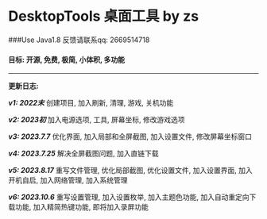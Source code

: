# DesktopTools 桌面工具 by zs

###Use Java1.8 反馈请联系qq: 2669514718

#### 目标: 开源, 免费, 极简, 小体积, 多功能

----------------------------------------------------------------------
**更新日志:**

_**v1: 2022末**_
创建项目, 加入刷新, 清理, 游戏, 关机功能

**_v2: 2023初_**
加入电源选项, 工具, 屏幕坐标, 修改游戏选项

**_v3: 2023.7.7_**
优化界面, 加入局部和全屏截图, 加入设置文件, 修改屏幕坐标窗口

**_v4: 2023.7.25_**
解决全屏截图问题, 加入直链下载

**_v5: 2023.8.17_**
重写文件管理, 优化局部截图, 优化设置文件, 加入设置界面, 加入开机自启, 加入网络管理, 加入系统管理

**_v6: 2023.10.6_**
重写设置管理, 加入设置枚举, 加入主题色功能, 加入自动重定向下载功能, 加入精简热键功能, 即将加入录屏功能
